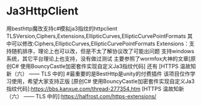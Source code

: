 # Ja3HttpClient
用besthttp魔改支持c#模拟ja3指纹的httpclient
TLSVersion,Ciphers,Extensions,EllipticCurves,EllipticCurvePointFormats
其中可以修改:Ciphers,EllipticCurves,EllipticCurvePointFormats
Extensions：支持随机排序，理论上也可以改，但是不太了解协议改了可能出问题
支持windows系统，其它平台理论上也支持，没有做过测试
主要参照了wormfox大神的文章[原创C# 使用BouncyCastle加密套件实现自定义Ja3指纹代码] 
还有 [HTTPS 温故知新（六） —— TLS 中的]
#最重要的是BestHttp是unity的付费插件 该项目仅作学习使用，希望大家支持正版
[原创C# 使用BouncyCastle加密套件实现自定义Ja3指纹代码]:https://bbs.kanxue.com/thread-277354.htm
[HTTPS 温故知新（六） —— TLS 中的]:https://halfrost.com/https-extensions/
